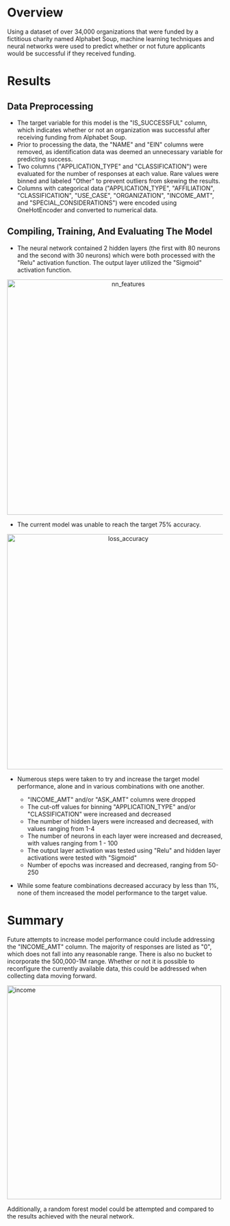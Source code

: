 # Overview

Using a dataset of over 34,000 organizations that were funded by a fictitious charity named Alphabet Soup, machine learning techniques and neural networks were used to predict whether or not future applicants would be successful if they received funding.

# Results

## Data Preprocessing
* The target variable for this model is the "IS_SUCCESSFUL" column, which indicates whether or not an organization was successful after receiving funding from Alphabet Soup.
* Prior to processing the data, the "NAME" and "EIN" columns were removed, as identification data was deemed an unnecessary variable for predicting success.
* Two columns ("APPLICATION_TYPE" and "CLASSIFICATION") were evaluated for the number of responses at each value. Rare values were binned and labeled "Other" to prevent outliers from skewing the results.
* Columns with categorical data ("APPLICATION_TYPE", "AFFILIATION", "CLASSIFICATION", "USE_CASE", "ORGANIZATION", "INCOME_AMT", and "SPECIAL_CONSIDERATIONS") were encoded using OneHotEncoder and converted to numerical data.

## Compiling, Training, And Evaluating The Model
* The neural network contained 2 hidden layers (the first with 80 neurons and the second with 30 neurons) which were both processed with the "Relu" activation function. The output layer utilized the "Sigmoid" activation function.

<p align="center"><img width="550" alt="nn_features" src="https://user-images.githubusercontent.com/111674383/215394631-8ac5e902-9083-4194-bcc7-d825bfc3f596.png"></p>

* The current model was unable to reach the target 75% accuracy.

<p align="center"><img width="550" alt="loss_accuracy" src="https://user-images.githubusercontent.com/111674383/215395549-e0d2db34-e4a5-4b50-a488-8af1cb56b7a5.png"></p>

* Numerous steps were taken to try and increase the target model performance, alone and in various combinations with one another.
  * "INCOME_AMT" and/or "ASK_AMT" columns were dropped
  * The cut-off values for binning "APPLICATION_TYPE" and/or "CLASSIFICATION" were increased and decreased
  * The number of hidden layers were increased and decreased, with values ranging from 1-4
  * The number of neurons in each layer were increased and decreased, with values ranging from 1 - 100
  * The output layer activation was tested using "Relu" and hidden layer activations were tested with "Sigmoid"
  * Number of epochs was increased and decreased, ranging from 50-250

* While some feature combinations decreased accuracy by less than 1%, none of them increased the model performance to the target value.

# Summary
Future attempts to increase model performance could include addressing the "INCOME_AMT" column. The majority of responses are listed as "0", which does not fall into any reasonable range. There is also no bucket to incorporate the 500,000-1M range. Whether or not it is possible to reconfigure the currently available data, this could be addressed when collecting data moving forward.

<img width="500" alt="income" src="https://user-images.githubusercontent.com/111674383/215398494-60538eaf-8af4-4f6a-bb1b-30eabf08b8aa.png">

Additionally, a random forest model could be attempted and compared to the results achieved with the neural network.
